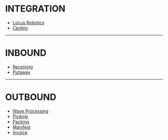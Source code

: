 # INTEGRATION
* [Locus Robotics]()
* [Centiro]()

---

# INBOUND
* [Receiving]()
* [Putaway]()

---

# OUTBOUND
* [Wave Processing]()
* [Picking]()
* [Packing]()
* [Manifest]()
* [Invoice]()
